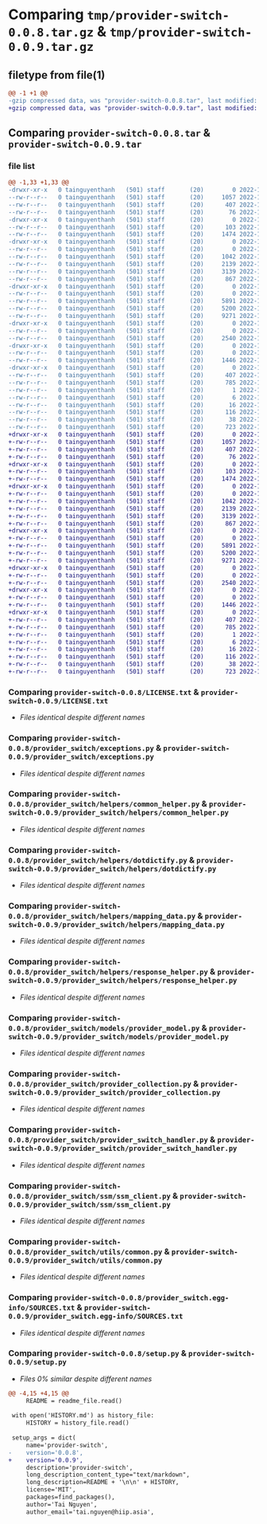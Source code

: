 # Comparing `tmp/provider-switch-0.0.8.tar.gz` & `tmp/provider-switch-0.0.9.tar.gz`

## filetype from file(1)

```diff
@@ -1 +1 @@
-gzip compressed data, was "provider-switch-0.0.8.tar", last modified: Tue Dec 20 07:29:04 2022, max compression
+gzip compressed data, was "provider-switch-0.0.9.tar", last modified: Tue Dec 20 07:36:09 2022, max compression
```

## Comparing `provider-switch-0.0.8.tar` & `provider-switch-0.0.9.tar`

### file list

```diff
@@ -1,33 +1,33 @@
-drwxr-xr-x   0 tainguyenthanh   (501) staff       (20)        0 2022-12-20 07:29:04.254319 provider-switch-0.0.8/
--rw-r--r--   0 tainguyenthanh   (501) staff       (20)     1057 2022-12-05 23:00:46.000000 provider-switch-0.0.8/LICENSE.txt
--rw-r--r--   0 tainguyenthanh   (501) staff       (20)      407 2022-12-20 07:29:04.253807 provider-switch-0.0.8/PKG-INFO
--rw-r--r--   0 tainguyenthanh   (501) staff       (20)       76 2022-12-07 09:30:15.000000 provider-switch-0.0.8/README.md
-drwxr-xr-x   0 tainguyenthanh   (501) staff       (20)        0 2022-12-20 07:29:04.243866 provider-switch-0.0.8/provider_switch/
--rw-r--r--   0 tainguyenthanh   (501) staff       (20)      103 2022-12-06 06:44:36.000000 provider-switch-0.0.8/provider_switch/__init__.py
--rw-r--r--   0 tainguyenthanh   (501) staff       (20)     1474 2022-12-06 02:17:54.000000 provider-switch-0.0.8/provider_switch/exceptions.py
-drwxr-xr-x   0 tainguyenthanh   (501) staff       (20)        0 2022-12-20 07:29:04.248880 provider-switch-0.0.8/provider_switch/helpers/
--rw-r--r--   0 tainguyenthanh   (501) staff       (20)        0 2022-12-06 06:40:20.000000 provider-switch-0.0.8/provider_switch/helpers/__init__.py
--rw-r--r--   0 tainguyenthanh   (501) staff       (20)     1042 2022-12-06 02:17:54.000000 provider-switch-0.0.8/provider_switch/helpers/common_helper.py
--rw-r--r--   0 tainguyenthanh   (501) staff       (20)     2139 2022-12-06 02:17:54.000000 provider-switch-0.0.8/provider_switch/helpers/dotdictify.py
--rw-r--r--   0 tainguyenthanh   (501) staff       (20)     3139 2022-12-20 07:12:35.000000 provider-switch-0.0.8/provider_switch/helpers/mapping_data.py
--rw-r--r--   0 tainguyenthanh   (501) staff       (20)      867 2022-12-06 02:59:04.000000 provider-switch-0.0.8/provider_switch/helpers/response_helper.py
-drwxr-xr-x   0 tainguyenthanh   (501) staff       (20)        0 2022-12-20 07:29:04.250826 provider-switch-0.0.8/provider_switch/models/
--rw-r--r--   0 tainguyenthanh   (501) staff       (20)        0 2022-12-06 02:49:00.000000 provider-switch-0.0.8/provider_switch/models/__init__.py
--rw-r--r--   0 tainguyenthanh   (501) staff       (20)     5891 2022-12-20 07:28:46.000000 provider-switch-0.0.8/provider_switch/models/provider_model.py
--rw-r--r--   0 tainguyenthanh   (501) staff       (20)     5200 2022-12-07 08:44:11.000000 provider-switch-0.0.8/provider_switch/provider_collection.py
--rw-r--r--   0 tainguyenthanh   (501) staff       (20)     9271 2022-12-20 07:11:21.000000 provider-switch-0.0.8/provider_switch/provider_switch_handler.py
-drwxr-xr-x   0 tainguyenthanh   (501) staff       (20)        0 2022-12-20 07:29:04.251914 provider-switch-0.0.8/provider_switch/ssm/
--rw-r--r--   0 tainguyenthanh   (501) staff       (20)        0 2022-12-06 06:39:41.000000 provider-switch-0.0.8/provider_switch/ssm/__init__.py
--rw-r--r--   0 tainguyenthanh   (501) staff       (20)     2540 2022-12-07 08:44:56.000000 provider-switch-0.0.8/provider_switch/ssm/ssm_client.py
-drwxr-xr-x   0 tainguyenthanh   (501) staff       (20)        0 2022-12-20 07:29:04.253151 provider-switch-0.0.8/provider_switch/utils/
--rw-r--r--   0 tainguyenthanh   (501) staff       (20)        0 2022-12-06 06:39:55.000000 provider-switch-0.0.8/provider_switch/utils/__init__.py
--rw-r--r--   0 tainguyenthanh   (501) staff       (20)     1446 2022-12-06 02:26:10.000000 provider-switch-0.0.8/provider_switch/utils/common.py
-drwxr-xr-x   0 tainguyenthanh   (501) staff       (20)        0 2022-12-20 07:29:04.246296 provider-switch-0.0.8/provider_switch.egg-info/
--rw-r--r--   0 tainguyenthanh   (501) staff       (20)      407 2022-12-20 07:29:04.000000 provider-switch-0.0.8/provider_switch.egg-info/PKG-INFO
--rw-r--r--   0 tainguyenthanh   (501) staff       (20)      785 2022-12-20 07:29:04.000000 provider-switch-0.0.8/provider_switch.egg-info/SOURCES.txt
--rw-r--r--   0 tainguyenthanh   (501) staff       (20)        1 2022-12-20 07:29:04.000000 provider-switch-0.0.8/provider_switch.egg-info/dependency_links.txt
--rw-r--r--   0 tainguyenthanh   (501) staff       (20)        6 2022-12-20 07:29:04.000000 provider-switch-0.0.8/provider_switch.egg-info/requires.txt
--rw-r--r--   0 tainguyenthanh   (501) staff       (20)       16 2022-12-20 07:29:04.000000 provider-switch-0.0.8/provider_switch.egg-info/top_level.txt
--rw-r--r--   0 tainguyenthanh   (501) staff       (20)      116 2022-12-05 09:22:31.000000 provider-switch-0.0.8/pyproject.toml
--rw-r--r--   0 tainguyenthanh   (501) staff       (20)       38 2022-12-20 07:29:04.254491 provider-switch-0.0.8/setup.cfg
--rw-r--r--   0 tainguyenthanh   (501) staff       (20)      723 2022-12-20 07:28:59.000000 provider-switch-0.0.8/setup.py
+drwxr-xr-x   0 tainguyenthanh   (501) staff       (20)        0 2022-12-20 07:36:09.836638 provider-switch-0.0.9/
+-rw-r--r--   0 tainguyenthanh   (501) staff       (20)     1057 2022-12-05 23:00:46.000000 provider-switch-0.0.9/LICENSE.txt
+-rw-r--r--   0 tainguyenthanh   (501) staff       (20)      407 2022-12-20 07:36:09.836126 provider-switch-0.0.9/PKG-INFO
+-rw-r--r--   0 tainguyenthanh   (501) staff       (20)       76 2022-12-07 09:30:15.000000 provider-switch-0.0.9/README.md
+drwxr-xr-x   0 tainguyenthanh   (501) staff       (20)        0 2022-12-20 07:36:09.823023 provider-switch-0.0.9/provider_switch/
+-rw-r--r--   0 tainguyenthanh   (501) staff       (20)      103 2022-12-06 06:44:36.000000 provider-switch-0.0.9/provider_switch/__init__.py
+-rw-r--r--   0 tainguyenthanh   (501) staff       (20)     1474 2022-12-06 02:17:54.000000 provider-switch-0.0.9/provider_switch/exceptions.py
+drwxr-xr-x   0 tainguyenthanh   (501) staff       (20)        0 2022-12-20 07:36:09.829263 provider-switch-0.0.9/provider_switch/helpers/
+-rw-r--r--   0 tainguyenthanh   (501) staff       (20)        0 2022-12-06 06:40:20.000000 provider-switch-0.0.9/provider_switch/helpers/__init__.py
+-rw-r--r--   0 tainguyenthanh   (501) staff       (20)     1042 2022-12-06 02:17:54.000000 provider-switch-0.0.9/provider_switch/helpers/common_helper.py
+-rw-r--r--   0 tainguyenthanh   (501) staff       (20)     2139 2022-12-06 02:17:54.000000 provider-switch-0.0.9/provider_switch/helpers/dotdictify.py
+-rw-r--r--   0 tainguyenthanh   (501) staff       (20)     3139 2022-12-20 07:12:35.000000 provider-switch-0.0.9/provider_switch/helpers/mapping_data.py
+-rw-r--r--   0 tainguyenthanh   (501) staff       (20)      867 2022-12-06 02:59:04.000000 provider-switch-0.0.9/provider_switch/helpers/response_helper.py
+drwxr-xr-x   0 tainguyenthanh   (501) staff       (20)        0 2022-12-20 07:36:09.830726 provider-switch-0.0.9/provider_switch/models/
+-rw-r--r--   0 tainguyenthanh   (501) staff       (20)        0 2022-12-06 02:49:00.000000 provider-switch-0.0.9/provider_switch/models/__init__.py
+-rw-r--r--   0 tainguyenthanh   (501) staff       (20)     5891 2022-12-20 07:35:37.000000 provider-switch-0.0.9/provider_switch/models/provider_model.py
+-rw-r--r--   0 tainguyenthanh   (501) staff       (20)     5200 2022-12-07 08:44:11.000000 provider-switch-0.0.9/provider_switch/provider_collection.py
+-rw-r--r--   0 tainguyenthanh   (501) staff       (20)     9271 2022-12-20 07:11:21.000000 provider-switch-0.0.9/provider_switch/provider_switch_handler.py
+drwxr-xr-x   0 tainguyenthanh   (501) staff       (20)        0 2022-12-20 07:36:09.832133 provider-switch-0.0.9/provider_switch/ssm/
+-rw-r--r--   0 tainguyenthanh   (501) staff       (20)        0 2022-12-06 06:39:41.000000 provider-switch-0.0.9/provider_switch/ssm/__init__.py
+-rw-r--r--   0 tainguyenthanh   (501) staff       (20)     2540 2022-12-07 08:44:56.000000 provider-switch-0.0.9/provider_switch/ssm/ssm_client.py
+drwxr-xr-x   0 tainguyenthanh   (501) staff       (20)        0 2022-12-20 07:36:09.833534 provider-switch-0.0.9/provider_switch/utils/
+-rw-r--r--   0 tainguyenthanh   (501) staff       (20)        0 2022-12-06 06:39:55.000000 provider-switch-0.0.9/provider_switch/utils/__init__.py
+-rw-r--r--   0 tainguyenthanh   (501) staff       (20)     1446 2022-12-06 02:26:10.000000 provider-switch-0.0.9/provider_switch/utils/common.py
+drwxr-xr-x   0 tainguyenthanh   (501) staff       (20)        0 2022-12-20 07:36:09.825837 provider-switch-0.0.9/provider_switch.egg-info/
+-rw-r--r--   0 tainguyenthanh   (501) staff       (20)      407 2022-12-20 07:36:09.000000 provider-switch-0.0.9/provider_switch.egg-info/PKG-INFO
+-rw-r--r--   0 tainguyenthanh   (501) staff       (20)      785 2022-12-20 07:36:09.000000 provider-switch-0.0.9/provider_switch.egg-info/SOURCES.txt
+-rw-r--r--   0 tainguyenthanh   (501) staff       (20)        1 2022-12-20 07:36:09.000000 provider-switch-0.0.9/provider_switch.egg-info/dependency_links.txt
+-rw-r--r--   0 tainguyenthanh   (501) staff       (20)        6 2022-12-20 07:36:09.000000 provider-switch-0.0.9/provider_switch.egg-info/requires.txt
+-rw-r--r--   0 tainguyenthanh   (501) staff       (20)       16 2022-12-20 07:36:09.000000 provider-switch-0.0.9/provider_switch.egg-info/top_level.txt
+-rw-r--r--   0 tainguyenthanh   (501) staff       (20)      116 2022-12-05 09:22:31.000000 provider-switch-0.0.9/pyproject.toml
+-rw-r--r--   0 tainguyenthanh   (501) staff       (20)       38 2022-12-20 07:36:09.836794 provider-switch-0.0.9/setup.cfg
+-rw-r--r--   0 tainguyenthanh   (501) staff       (20)      723 2022-12-20 07:36:07.000000 provider-switch-0.0.9/setup.py
```

### Comparing `provider-switch-0.0.8/LICENSE.txt` & `provider-switch-0.0.9/LICENSE.txt`

 * *Files identical despite different names*

### Comparing `provider-switch-0.0.8/provider_switch/exceptions.py` & `provider-switch-0.0.9/provider_switch/exceptions.py`

 * *Files identical despite different names*

### Comparing `provider-switch-0.0.8/provider_switch/helpers/common_helper.py` & `provider-switch-0.0.9/provider_switch/helpers/common_helper.py`

 * *Files identical despite different names*

### Comparing `provider-switch-0.0.8/provider_switch/helpers/dotdictify.py` & `provider-switch-0.0.9/provider_switch/helpers/dotdictify.py`

 * *Files identical despite different names*

### Comparing `provider-switch-0.0.8/provider_switch/helpers/mapping_data.py` & `provider-switch-0.0.9/provider_switch/helpers/mapping_data.py`

 * *Files identical despite different names*

### Comparing `provider-switch-0.0.8/provider_switch/helpers/response_helper.py` & `provider-switch-0.0.9/provider_switch/helpers/response_helper.py`

 * *Files identical despite different names*

### Comparing `provider-switch-0.0.8/provider_switch/models/provider_model.py` & `provider-switch-0.0.9/provider_switch/models/provider_model.py`

 * *Files identical despite different names*

### Comparing `provider-switch-0.0.8/provider_switch/provider_collection.py` & `provider-switch-0.0.9/provider_switch/provider_collection.py`

 * *Files identical despite different names*

### Comparing `provider-switch-0.0.8/provider_switch/provider_switch_handler.py` & `provider-switch-0.0.9/provider_switch/provider_switch_handler.py`

 * *Files identical despite different names*

### Comparing `provider-switch-0.0.8/provider_switch/ssm/ssm_client.py` & `provider-switch-0.0.9/provider_switch/ssm/ssm_client.py`

 * *Files identical despite different names*

### Comparing `provider-switch-0.0.8/provider_switch/utils/common.py` & `provider-switch-0.0.9/provider_switch/utils/common.py`

 * *Files identical despite different names*

### Comparing `provider-switch-0.0.8/provider_switch.egg-info/SOURCES.txt` & `provider-switch-0.0.9/provider_switch.egg-info/SOURCES.txt`

 * *Files identical despite different names*

### Comparing `provider-switch-0.0.8/setup.py` & `provider-switch-0.0.9/setup.py`

 * *Files 0% similar despite different names*

```diff
@@ -4,15 +4,15 @@
     README = readme_file.read()
 
 with open('HISTORY.md') as history_file:
     HISTORY = history_file.read()
 
 setup_args = dict(
     name='provider-switch',
-    version='0.0.8',
+    version='0.0.9',
     description='provider-switch',
     long_description_content_type="text/markdown",
     long_description=README + '\n\n' + HISTORY,
     license='MIT',
     packages=find_packages(),
     author='Tai Nguyen',
     author_email='tai.nguyen@hiip.asia',
```

